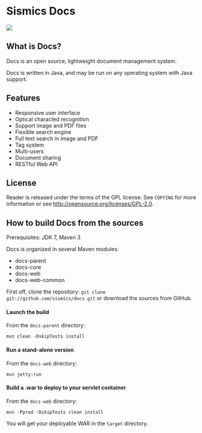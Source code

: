 Sismics Docs
============

![](http://www.sismics.com/docs/img/docs.jpg)

What is Docs?
---------------

Docs is an open source, lightweight document management system.

Docs is written in Java, and may be run on any operating system with Java support.

Features
--------

- Responsive user interface
- Optical characted recognition
- Support image and PDF files
- Flexible search engine
- Full text search in image and PDF
- Tag system
- Multi-users
- Document sharing
- RESTful Web API

License
-------

Reader is released under the terms of the GPL license. See `COPYING` for more
information or see <http://opensource.org/licenses/GPL-2.0>.

How to build Docs from the sources
------------------------------------

Prerequisites: JDK 7, Maven 3

Docs is organized in several Maven modules:

  - docs-parent
  - docs-core
  - docs-web
  - docs-web-common

First off, clone the repository: `git clone git://github.com/sismics/docs.git`
or download the sources from GitHub.

#### Launch the build

From the `docs-parent` directory:

    mvn clean -DskipTests install

#### Run a stand-alone version

From the `docs-web` directory:

    mvn jetty:run

#### Build a .war to deploy to your servlet container

From the `docs-web` directory:

    mvn -Pprod -DskipTests clean install

You will get your deployable WAR in the `target` directory.
